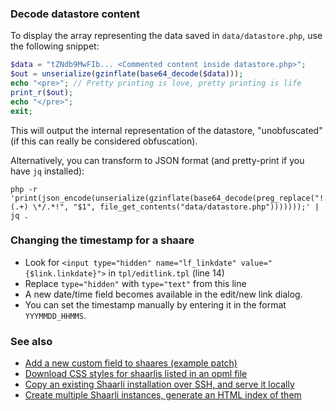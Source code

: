 ### Decode datastore content

To display the array representing the data saved in `data/datastore.php`, use the following snippet:

```php
$data = "tZNdb9MwFIb... <Commented content inside datastore.php>";
$out = unserialize(gzinflate(base64_decode($data)));
echo "<pre>"; // Pretty printing is love, pretty printing is life
print_r($out);
echo "</pre>";
exit;
```
This will output the internal representation of the datastore, "unobfuscated" (if this can really be considered obfuscation).

Alternatively, you can transform to JSON format (and pretty-print if you have `jq` installed):
```
php -r 'print(json_encode(unserialize(gzinflate(base64_decode(preg_replace("!.*/\* (.+) \*/.*!", "$1", file_get_contents("data/datastore.php")))))));' | jq .
```

### Changing the timestamp for a shaare

- Look for `<input type="hidden" name="lf_linkdate" value="{$link.linkdate}">` in `tpl/editlink.tpl` (line 14)
- Replace `type="hidden"` with `type="text"` from this line
- A new date/time field becomes available in the edit/new link dialog.
- You can set the timestamp manually by entering it in the format `YYYMMDD_HHMMS`.


### See also

- [Add a new custom field to shaares (example patch)](https://gist.github.com/nodiscc/8b0194921f059d7b9ad89a581ecd482c)
- [Download CSS styles for shaarlis listed in an opml file](https://gist.github.com/nodiscc/dede231c92cab22c3ad2cc24d5035012)
- [Copy an existing Shaarli installation over SSH, and serve it locally](https://gist.github.com/nodiscc/ed161c66e5b028b5299b0a3733d01c77)
- [Create multiple Shaarli instances, generate an HTML index of them](https://gist.github.com/nodiscc/52e711cda3bc47717c16065231cf6b20)
